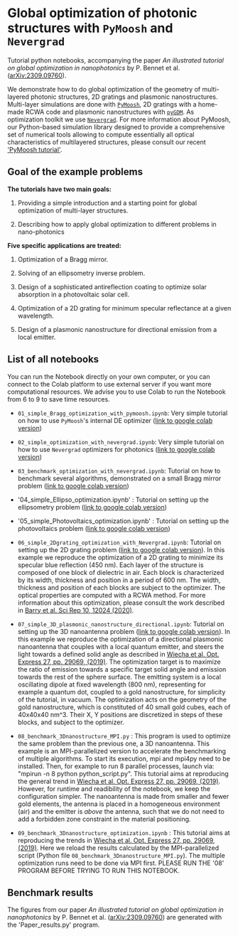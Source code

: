 # Global optimization of photonic structures with `PyMoosh` and `Nevergrad`

Tutorial python notebooks, accompanying the paper *An illustrated tutorial on global optimization in nanophotonics* by P. Bennet et al. ([arXiv:2309.09760](https://arxiv.org/abs/2309.09760)).

We demonstrate how to do global optimization of the geometry of multi-layered photonic structures, 2D gratings and plasmonic nanostructures. Multi-layer simulations are done with [`PyMoosh`](https://github.com/AnMoreau/PyMoosh), 2D gratings with a home-made RCWA code and plasmonic nanostructures with [`pyGDM`](https://homepages.laas.fr/pwiecha/pygdm_doc/). As optimization toolkit we use [`Nevergrad`](https://facebookresearch.github.io/nevergrad/). For more information about PyMoosh, our Python-based simulation library designed to provide a comprehensive set of numerical tools allowing to compute essentially all optical characteristics of multilayered structures, please consult our recent ['PyMoosh tutorial'](https://arxiv.org/pdf/2309.00654.pdf).

## Goal of the example problems

**The tutorials have two main goals:**

  1. Providing a simple introduction and a starting point for global optimization of multi-layer structures.
  
  2. Describing how to apply global optimization to different problems in nano-photonics
  

**Five specific applications are treated:**

  1. Optimization of a Bragg mirror.
  
  2. Solving of an ellipsometry inverse problem.
  
  3. Design of a sophisticated antireflection coating to optimize solar absorption in a photovoltaic solar cell.
  
  4. Optimization of a 2D grating for minimum specular reflectance at a given wavelength.
  
  5. Design of a plasmonic nanostructure for directional emission from a local emitter.


## List of all notebooks

You can run the Notebook directly on your own computer, or you can connect to the Colab platform to use external server if you want more computational resources. We advise you to use Colab to run the Notebook from 6 to 9 to save time resources.  

  - `01_simple_Bragg_optimization_with_pymoosh.ipynb`: Very simple tutorial on how to use `PyMoosh`'s internal DE optimizer ([link to google colab version](https://drive.google.com/file/d/1d9J9dqxvhBc88QPPP3WDT-4-YOOPIi5a/view?usp=sharing))
  
  - `02_simple_optimization_with_nevergrad.ipynb`: Very simple tutorial on how to use `Nevergrad` optimizers for photonics ([link to google colab version](https://drive.google.com/file/d/1fRvlXTPhfa7cmDQ-xozGLIEBBZIxhP2w/view?usp=sharing))
  
  - `03_benchmark_optimization_with_nevergrad.ipynb`: Tutorial on how to benchmark several algorithms, demonstrated on a small Bragg mirror problem ([link to google colab version](https://drive.google.com/file/d/1q3y9DA87kR7-Vip0ie3A5ioiwmrAr3cY/view?usp=sharing))

  - '04_simple_Ellipso_optimization.ipynb' : Tutorial on setting up the ellipsometry problem ([link to google colab version](https://drive.google.com/file/d/1JbnoOo6xvA_5LDBwCuF00xXaTjlQ-r8V/view?usp=sharing))

  - '05_simple_Photovoltaics_optimization.ipynb' : Tutorial on setting up the photovoltaics problem ([link to google colab version](https://drive.google.com/file/d/1MHzrVjxxHiy8s813vokzQABpnAo1Q9pr/view?usp=sharing))
  
  - `06_simple_2Dgrating_optimization_with_Nevergrad.ipynb`: Tutorial on setting up the 2D grating problem ([link to google colab version](https://drive.google.com/file/d/16-61bLnL-dVe6jfG3Hqcv_pOk8QP1M2l/view?usp=sharing)). In this example we reproduce the optimization of a 2D grating to minimize its specular blue reflection (450 nm). Each layer of the structure is composed of one block of dielectric in air. Each block is characterized by its width, thickness and position in a period of 600 nm. The width, thickness and position of each blocks are subject to the optimizer. The optical properties are computed with a RCWA method. For more information about this optimization, please consult the work described in [Barry et al. Sci Rep 10, 12024 (2020)](https://www.nature.com/articles/s41598-020-68719-3#citeas).
  
  - `07_simple_3D_plasmonic_nanostructure_directional.ipynb`: Tutorial on setting up the 3D nanoantenna problem ([link to google colab version](https://drive.google.com/file/d/1HVzmNqhjNy-XLUP_Qwq8g4jkrhxGpjU2/view?usp=sharing)). In this example we reproduce the optimization of a directional plasmonic nanoantenna that couples with a local quantum emitter, and steers the light towards a defined solid angle as described in [Wiecha et al. Opt. Express 27, pp. 29069, (2019)](https://doi.org/10.1364/OE.27.029069). The optimization target is to maximize the ratio of emission towards a specific target solid angle and emission towards the rest of the sphere surface. The emitting system is a local oscillating dipole at fixed wavelength (800 nm), representing for example a quantum dot, coupled to a gold nanostructure, for simplicity of the tutorial, in vacuum. The optimization acts on the geometry of the gold nanostructure, which is constituted of 40 small gold cubes, each of 40x40x40 nm^3. Their X, Y positions are discretized in steps of these blocks, and subject to the optimizer. 

  - `08_benchmark_3Dnanostructure_MPI.py` : This program is used to optimize the same problem than the previous one, a 3D nanoantenna. This example is an MPI-parallelized version to accelerate the benchmarking of multiple algorithms. To start its execution, mpi and mpi4py need to be installed. Then, for example to run 8 parallel processes, launch via: "mpirun -n 8 python python_script.py". This tutorial aims at reproducing the general trend in [Wiecha et al. Opt. Express 27, pp. 29069, (2019)](https://doi.org/10.1364/OE.27.029069). However, for runtime and readibility of the notebook, we keep the configuration simpler. The nanoantenna is made from smaller and fewer gold elements, the antenna is placed in a homogeneous environment (air) and the emitter is *above* the antenna, such that we do not need to add a forbidden zone constraint in the material positioning. 

  - `09_benchmark_3Dnanostructure_optimization.ipynb` : This tutorial aims at reproducing the trends in [Wiecha et al. Opt. Express 27, pp. 29069, (2019)](https://doi.org/10.1364/OE.27.029069). Here we reload the results calculated by the MPI-parallelized script (Python file `08_benchmark_3Dnanostructure_MPI.py`). The multiple optimization runs need to be done via MPI first. PLEASE RUN THE '08' PROGRAM BEFORE TRYING TO RUN THIS NOTEBOOK.


## Benchmark results

The figures from our paper *An illustrated tutorial on global optimization in nanophotonics* by P. Bennet et al. ([arXiv:2309.09760](https://arxiv.org/abs/2309.09760)) are generated with the 'Paper_results.py' program. 


